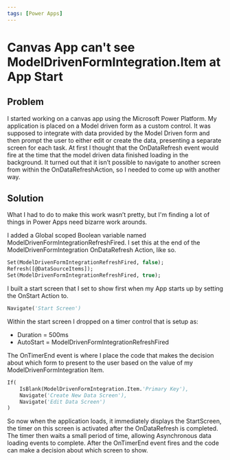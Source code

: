 ```yaml
---
tags: [Power Apps]
---
```


# Canvas App can't see ModelDrivenFormIntegration.Item at App Start

## Problem

I started working on a canvas app using the Microsoft Power Platform. My application is placed on a Model driven form as a custom control. It was supposed to integrate with data provided by the Model Driven form and then prompt the user to either edit or create the data, presenting a separate screen for each task. At first I thought that the OnDataRefresh event would fire at the time that the model driven data finished loading in the background. It turned out that it isn’t possible to navigate to another screen from within the OnDataRefreshAction, so I needed to come up with another way.

## Solution

What I had to do to make this work wasn’t pretty, but I'm finding a lot of things in Power Apps need bizarre work arounds.

I added a Global scoped Boolean variable named ModelDrivenFormIntegrationRefreshFired. I set this at the end of the ModelDrivenFormIntegration OnDataRefresh Action, like so.

```vb
Set(ModelDrivenFormIntegrationRefreshFired, false);
Refresh([@DataSourceItems]);
Set(ModelDrivenFormIntegrationRefreshFired, true);
```

I built a start screen that I set to show first when my App starts up by setting the OnStart Action to.

```vb
Navigate('Start Screen')
```

Within the start screen I dropped on a timer control that is setup as:

- Duration = 500ms
- AutoStart = ModelDrivenFormIntegrationRefreshFired

The OnTimerEnd event is where I place the code that makes the decision about which form to present to the user based on the value of my ModelDrivenFormIntegration Item.

```vb
If(
    IsBlank(ModelDrivenFormIntegration.Item.'Primary Key'),
    Navigate('Create New Data Screen'),
    Navigate('Edit Data Screen')
)
```

So now when the application loads, it immediately displays the StartScreen, the timer on this screen is activated after the OnDataRefresh is completed. The timer then waits a small period of time, allowing Asynchronous data loading events to complete. After the OnTimerEnd event fires and the code can make a decision about which screen to show.
